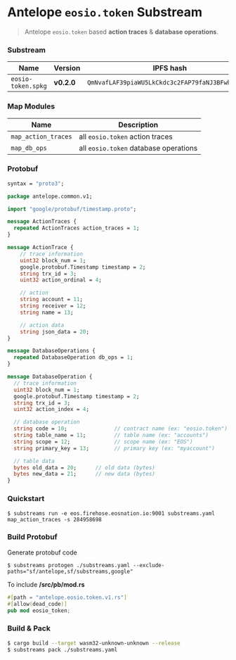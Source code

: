 # Antelope `eosio.token` Substream

> Antelope `eosio.token` based **action traces** & **database operations**.

### Substream

| Name                | Version     | IPFS hash |
|---------------------|-------------|-----------|
| `eosio-token.spkg`  | **v0.2.0**  | `QmNvafLAF39piaWU5LkCkdc3c2FAP79faNJ3BFwhQ8e6EU`

### Map Modules

| Name                  | Description
|-----------------------|--------------------------------------|
| `map_action_traces`   | all `eosio.token` action traces
| `map_db_ops`          | all `eosio.token` database operations

### Protobuf

```proto
syntax = "proto3";

package antelope.common.v1;

import "google/protobuf/timestamp.proto";

message ActionTraces {
  repeated ActionTraces action_traces = 1;
}

message ActionTrace {
    // trace information
    uint32 block_num = 1;
    google.protobuf.Timestamp timestamp = 2;
    string trx_id = 3;
    uint32 action_ordinal = 4;

    // action
    string account = 11;
    string receiver = 12;
    string name = 13;

    // action data
    string json_data = 20;
}

message DatabaseOperations {
  repeated DatabaseOperation db_ops = 1;
}

message DatabaseOperation {
  // trace information
  uint32 block_num = 1;
  google.protobuf.Timestamp timestamp = 2;
  string trx_id = 3;
  uint32 action_index = 4;

  // database operation
  string code = 10;               // contract name (ex: "eosio.token")
  string table_name = 11;         // table name (ex: "accounts")
  string scope = 12;              // scope name (ex: "EOS")
  string primary_key = 13;        // primary key (ex: "myaccount")

  // table data
  bytes old_data = 20;      // old data (bytes)
  bytes new_data = 21;      // new data (bytes)
}
```

### Quickstart

```
$ substreams run -e eos.firehose.eosnation.io:9001 substreams.yaml map_action_traces -s 284958698
```

### Build Protobuf

Generate protobuf code

```
$ substreams protogen ./substreams.yaml --exclude-paths="sf/antelope,sf/substreams,google"
```

To include **/src/pb/mod.rs**

```rs
#[path = "antelope.eosio.token.v1.rs"]
#[allow(dead_code)]
pub mod eosio_token;
```

### Build & Pack

```bash
$ cargo build --target wasm32-unknown-unknown --release
$ substreams pack ./substreams.yaml
```
